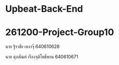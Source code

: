 # Upbeat-Back-End
# 261200-Project-Group10
นาย ฐิราชัย เหงาจุ๊ 640610628

นาย ศุภสัณห์ เรืองจุติโพธิ์พาน 640610671

